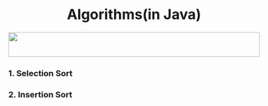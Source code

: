 <h1 align="center">Algorithms(in Java)</h1>
<img src="https://i.imgur.com/dBaSKWF.gif" height="50" width="100%">
<h3><a src="https://github.com/sachinSingh16-09/Algorithms/blob/main/Selection_sort.java"></a>1. Selection Sort</h3>
<h3>2. Insertion Sort</h3>
